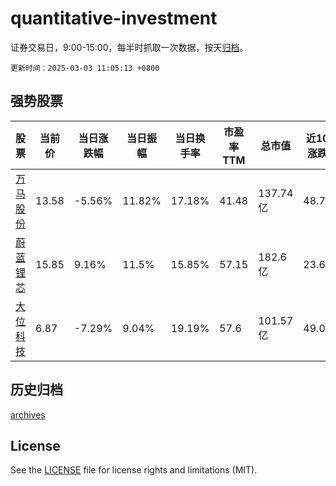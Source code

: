 # quantitative-investment

证券交易日，9:00-15:00，每半时抓取一次数据，按天[归档](archives)。

`更新时间：2025-03-03 11:05:13 +0800`

## 强势股票

|股票|当前价|当日涨跌幅|当日振幅|当日换手率|市盈率TTM|总市值|近10日涨跌幅|
|----|----|----|----|----|----|----|----|
|[万马股份](https://xueqiu.com/S/SZ002276)|13.58|-5.56%|11.82%|17.18%|41.48|137.74亿|48.74%|
|[蔚蓝锂芯](https://xueqiu.com/S/SZ002245)|15.85|9.16%|11.5%|15.85%|57.15|182.6亿|23.63%|
|[大位科技](https://xueqiu.com/S/SH600589)|6.87|-7.29%|9.04%|19.19%|57.6|101.57亿|49.02%|

## 历史归档

[archives](archives)

## License

See the [LICENSE](LICENSE) file for license rights and limitations (MIT).